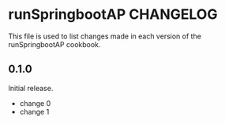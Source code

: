 # runSpringbootAP CHANGELOG

This file is used to list changes made in each version of the runSpringbootAP cookbook.

## 0.1.0

Initial release.

- change 0
- change 1
